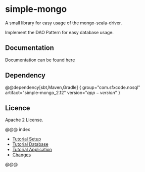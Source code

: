 # simple-mongo

A small library for easy usage of the mongo-scala-driver.

Implement the DAO Pattern for easy database usage.

## Documentation

Documentation can be found [here](https://sfxcode.github.io/simple-mongo/)

## Dependency

@@dependency[sbt,Maven,Gradle] {
  group="com.sfxcode.nosql"
  artifact="simple-mongo_2.12"
  version="$app-version$"
}

## Licence

Apache 2 License.

@@@ index

 - [Tutorial Setup](tutorial/setup.md)
 - [Tutorial Database](tutorial/database.md)
 - [Tutorial Application](tutorial/application.md)
 - [Changes ](changes.md)

@@@
